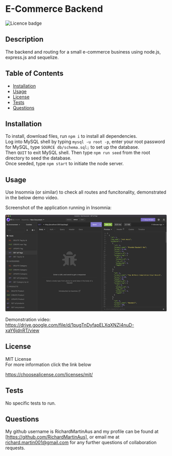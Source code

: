# E-Commerce Backend

![Licence badge](https://img.shields.io/badge/license-MIT-green)

## Description

The backend and routing for a small e-commerce business using node.js, express.js and sequelize.

## Table of Contents

- [Installation](#installation)
- [Usage](#usage)
- [License](#license)
- [Tests](#tests)
- [Questions](#questions)

## Installation

To install, download files, run `npm i` to install all dependencies. <br>
Log into MySQL shell by typing `mysql -u root -p`, enter your root password for MySQL, type `SOURCE db/schema.sql;` to set up the database. <br>
Then `QUIT` to exit MySQL shell. Then type `npm run seed` from the root directory to seed the database.<br>
Once seeded, type `npm start` to initiate the node server.

## Usage

Use Insomnia (or similar) to check all routes and funcitonality, demonstrated in the below demo video.

Screenshot of the application running in Insomnia:

![Screenshot of app in Insomnia](assets/screenshot01.jpg?raw=true)

Demonstration video:
https://drive.google.com/file/d/1pugTnDyfapELXqXNZI4nuD-xaY6jdnRT/view

## License

MIT License <br> For more information click the link below

https://choosealicense.com/licenses/mit/

## Tests

No specific tests to run.

## Questions

My github username is RichardMartinAus and my profile can be found at [https://github.com/RichardMartinAus], or email me at richard.martin001@gmail.com for any further questions of collaboration requests.
